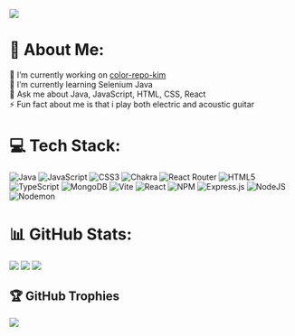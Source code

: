 [![](https://visitcount.itsvg.in/api?id=carloskim123&label=Profile%20Views&color=0&icon=6&pretty=false)](https://visitcount.itsvg.in)




# 💫 About Me:
🔭 I’m currently working on <a target="_blank" href="https://github.com/carloskim123/color-repo-kim#readme">color-repo-kim</a><br>🌱 I’m currently learning Selenium Java <br>💬 Ask me about Java, JavaScript, HTML, CSS, React<br>⚡ Fun fact about me is that i play both electric and acoustic guitar


# 💻 Tech Stack:
![Java](https://img.shields.io/badge/java-%23ED8B00.svg?style=for-the-badge&logo=openjdk&logoColor=white) ![JavaScript](https://img.shields.io/badge/javascript-%23323330.svg?style=for-the-badge&logo=javascript&logoColor=%23F7DF1E) ![CSS3](https://img.shields.io/badge/css3-%231572B6.svg?style=for-the-badge&logo=css3&logoColor=white) ![Chakra](https://img.shields.io/badge/chakra-%234ED1C5.svg?style=for-the-badge&logo=chakraui&logoColor=white) ![React Router](https://img.shields.io/badge/React_Router-CA4245?style=for-the-badge&logo=react-router&logoColor=white) ![HTML5](https://img.shields.io/badge/html5-%23E34F26.svg?style=for-the-badge&logo=html5&logoColor=white) ![TypeScript](https://img.shields.io/badge/typescript-%23007ACC.svg?style=for-the-badge&logo=typescript&logoColor=white) ![MongoDB](https://img.shields.io/badge/MongoDB-%234ea94b.svg?style=for-the-badge&logo=mongodb&logoColor=white) ![Vite](https://img.shields.io/badge/vite-%23646CFF.svg?style=for-the-badge&logo=vite&logoColor=white) ![React](https://img.shields.io/badge/react-%2320232a.svg?style=for-the-badge&logo=react&logoColor=%2361DAFB) ![NPM](https://img.shields.io/badge/NPM-%23CB3837.svg?style=for-the-badge&logo=npm&logoColor=white) ![Express.js](https://img.shields.io/badge/express.js-%23404d59.svg?style=for-the-badge&logo=express&logoColor=%2361DAFB) ![NodeJS](https://img.shields.io/badge/node.js-6DA55F?style=for-the-badge&logo=node.js&logoColor=white) ![Nodemon](https://img.shields.io/badge/NODEMON-%23323330.svg?style=for-the-badge&logo=nodemon&logoColor=%BBDEAD)
# 📊 GitHub Stats:
![](https://github-readme-stats.vercel.app/api?username=carloskim123&theme=nightowl&hide_border=false&include_all_commits=true&count_private=true)
![](https://github-readme-streak-stats.herokuapp.com/?user=carloskim123&theme=nightowl&hide_border=false)
![](https://github-readme-stats.vercel.app/api/top-langs/?username=carloskim123&theme=nightowl&hide_border=false&include_all_commits=true&count_private=true&layout=compact)

## 🏆 GitHub Trophies
![](https://github-profile-trophy.vercel.app/?username=carloskim123&theme=darkhub&no-frame=true&no-bg=false&margin-w=4)


<!-- Proudly created with GPRM ( https://gprm.itsvg.in ) -->
